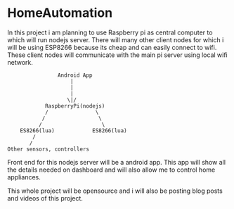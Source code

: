 # HomeAutomation

In this project i am planning to use Raspberry pi as central computer to which will run nodejs server.
There will many other client nodes for which i will be using ESP8266 because its cheap and can easily connect to wifi.
These client nodes will communicate with the main pi server using local wifi network. 

                    Android App
                        |
                        |
                        |
                       \|/
                RaspberryPi(nodejs)
                /               \
               /                 \
              /                   \   
        ES8266(lua)            ES8266(lua)
            /
           /
    Other sensors, controllers



Front end for this nodejs server will be a android app. This app will show all the details needed on dashboard and will 
also allow me to control home appliances.

This whole project will be opensource and i will also be posting blog posts and videos of this project.

